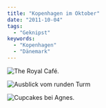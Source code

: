 ```yaml
---
title: "Kopenhagen im Oktober"
date: "2011-10-04"
tags:
  - "Geknipst"
keywords:
  - "Kopenhagen"
  - "Dänemark"
---
```


![The Royal Café.](/img/codecandies/smushi.jpg)

![Ausblick vom runden Turm](/img/codecandies/runderturm.jpg)

![Cupcakes bei Agnes.](/img/codecandies/cupcakes.jpg)
